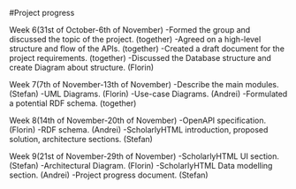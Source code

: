 #Project progress

Week 6(31st of October-6th of November)
  -Formed the group and discussed the topic of the project. (together)
  -Agreed on a high-level structure and flow of the APIs. (together)
  -Created a draft document for the project requirements. (together)
  -Discussed the Database structure and create Diagram about structure. (Florin)
  
Week 7(7th of November-13th of November)
  -Describe the main modules. (Stefan)
  -UML Diagrams. (Florin)
  -Use-case Diagrams. (Andrei)
  -Formulated a potential RDF schema. (together)
  
Week 8(14th of November-20th of November)
  -OpenAPI specification. (Florin)
  -RDF schema. (Andrei)
  -ScholarlyHTML introduction, proposed solution, architecture sections. (Stefan)
  
Week 9(21st of November-29th of November)
  -ScholarlyHTML UI section.(Stefan)
  -Architectural Diagram. (Florin)
  -ScholarlyHTML Data modelling section. (Andrei)
  -Project progress document. (Stefan)
